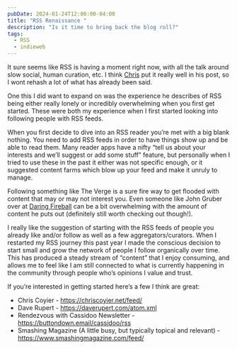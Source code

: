 ```yaml
---
pubDate: 2024-01-24T12:00:00-04:00
title: "RSS Renaissance "
description: "Is it time to bring back the blog roll?"
tags:
  - RSS
  - indieweb
---
```


It sure seems like RSS is having a moment right now, with all the talk around slow social, human curation, etc. I think [Chris](https://chriscoyier.net/2024/01/22/where-have-all-the-websites-gone/) put it really well in his post, so I wont rehash a lot of what has already been said.

One this I did want to expand on was the experience he describes of RSS being either really lonely or incredibly overwhelming when you first get started. These were both my experience when I first started looking into following people with RSS feeds.

When you first decide to dive into an RSS reader you’re met with a big blank nothing. You need to add RSS feeds in order to have things show up and be able to read them. Many reader apps have a nifty “tell us about your interests and we’ll suggest or add some stuff” feature, but personally when I tried to use these in the past it either was not specific enough, or it suggested content farms which blow up your feed and make it unruly to manage.

Following something like The Verge is a sure fire way to get flooded with content that may or may not interest you. Even someone like John Gruber over at [Daring Fireball](https://daringfireball.net/) can be a bit overwhelming with the amount of content he puts out (definitely still worth checking out though!).

I really like the suggestion of starting with the RSS feeds of people you already like and/or follow as well as a few aggregators/curators. When I restarted my RSS journey this past year I made the conscious decision to start small and grow the network of people I follow organically over time. This has produced a steady stream of “content” that I enjoy consuming, and allows me to feel like I am still connected to what is currently happening in the community through people who’s opinions I value and trust.

If you’re interested in getting started here’s a few I think are great:

- Chris Coyier - https://chriscoyier.net/feed/
- Dave Rupert - https://daverupert.com/atom.xml
- Rendezvous with Cassidoo Newsletter - https://buttondown.email/cassidoo/rss
- Smashing Magazine (A little busy, but typically topical and relevant) - https://www.smashingmagazine.com/feed/
